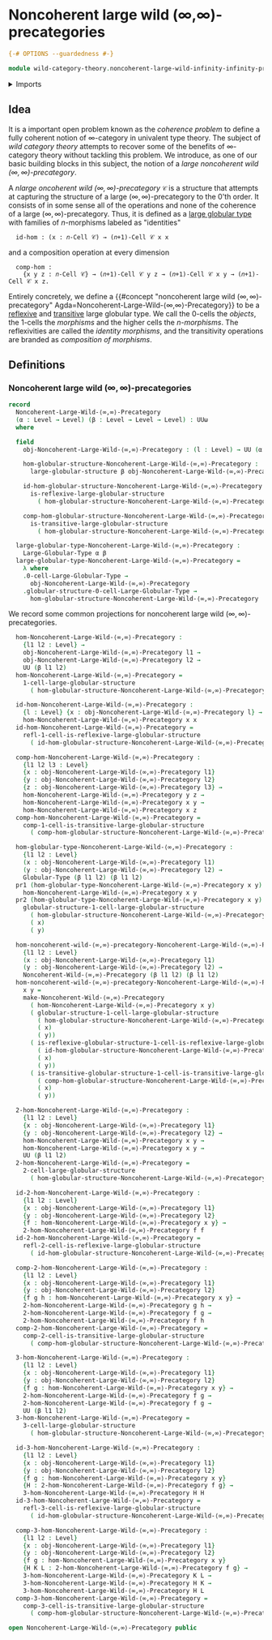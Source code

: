 # Noncoherent large wild (∞,∞)-precategories

```agda
{-# OPTIONS --guardedness #-}

module wild-category-theory.noncoherent-large-wild-infinity-infinity-precategories where
```

<details><summary>Imports</summary>

```agda
open import category-theory.precategories

open import foundation.action-on-identifications-binary-functions
open import foundation.dependent-pair-types
open import foundation.function-types
open import foundation.homotopies
open import foundation.identity-types
open import foundation.sets
open import foundation.strictly-involutive-identity-types
open import foundation.universe-levels

open import structured-types.globular-types
open import structured-types.large-globular-types
open import structured-types.large-reflexive-globular-types
open import structured-types.large-transitive-globular-types

open import wild-category-theory.noncoherent-wild-infinity-infinity-precategories
```

</details>

## Idea

It is a important open problem known as the _coherence problem_ to define a
fully coherent notion of $∞$-category in univalent type theory. The subject of
_wild category theory_ attempts to recover some of the benefits of $∞$-category
theory without tackling this problem. We introduce, as one of our basic building
blocks in this subject, the notion of a _large noncoherent wild
$(∞,∞)$-precategory_.

A _nlarge oncoherent wild $(∞,∞)$-precategory_ `𝒞` is a structure that attempts
at capturing the structure of a large $(∞,∞)$-precategory to the $0$'th order.
It consists of in some sense all of the operations and none of the coherence of
a large $(∞,∞)$-precategory. Thus, it is defined as a
[large globular type](structured-types.large-globular-types.md) with families of
$n$-morphisms labeled as "identities"

```text
  id-hom : (x : 𝑛-Cell 𝒞) → (𝑛+1)-Cell 𝒞 x x
```

and a composition operation at every dimension

```text
  comp-hom :
    {x y z : 𝑛-Cell 𝒞} → (𝑛+1)-Cell 𝒞 y z → (𝑛+1)-Cell 𝒞 x y → (𝑛+1)-Cell 𝒞 x z.
```

Entirely concretely, we define a
{{#concept "noncoherent large wild $(∞,∞)$-precategory" Agda=Noncoherent-Large-Wild-⟨∞,∞⟩-Precategory}}
to be a [reflexive](structured-types.reflexive-globular-types.md) and
[transitive](structured-types.transitive-globular-types.md) large globular type.
We call the 0-cells the _objects_, the 1-cells the _morphisms_ and the higher
cells the _$n$-morphisms_. The reflexivities are called the _identity
morphisms_, and the transitivity operations are branded as _composition of
morphisms_.

## Definitions

### Noncoherent large wild $(∞,∞)$-precategories

```agda
record
  Noncoherent-Large-Wild-⟨∞,∞⟩-Precategory
  (α : Level → Level) (β : Level → Level → Level) : UUω
  where

  field
    obj-Noncoherent-Large-Wild-⟨∞,∞⟩-Precategory : (l : Level) → UU (α l)

    hom-globular-structure-Noncoherent-Large-Wild-⟨∞,∞⟩-Precategory :
      large-globular-structure β obj-Noncoherent-Large-Wild-⟨∞,∞⟩-Precategory

    id-hom-globular-structure-Noncoherent-Large-Wild-⟨∞,∞⟩-Precategory :
      is-reflexive-large-globular-structure
        ( hom-globular-structure-Noncoherent-Large-Wild-⟨∞,∞⟩-Precategory)

    comp-hom-globular-structure-Noncoherent-Large-Wild-⟨∞,∞⟩-Precategory :
      is-transitive-large-globular-structure
        ( hom-globular-structure-Noncoherent-Large-Wild-⟨∞,∞⟩-Precategory)

  large-globular-type-Noncoherent-Large-Wild-⟨∞,∞⟩-Precategory :
    Large-Globular-Type α β
  large-globular-type-Noncoherent-Large-Wild-⟨∞,∞⟩-Precategory =
    λ where
    .0-cell-Large-Globular-Type →
      obj-Noncoherent-Large-Wild-⟨∞,∞⟩-Precategory
    .globular-structure-0-cell-Large-Globular-Type →
      hom-globular-structure-Noncoherent-Large-Wild-⟨∞,∞⟩-Precategory
```

We record some common projections for noncoherent large wild
$(∞,∞)$-precategories.

```agda
  hom-Noncoherent-Large-Wild-⟨∞,∞⟩-Precategory :
    {l1 l2 : Level} →
    obj-Noncoherent-Large-Wild-⟨∞,∞⟩-Precategory l1 →
    obj-Noncoherent-Large-Wild-⟨∞,∞⟩-Precategory l2 →
    UU (β l1 l2)
  hom-Noncoherent-Large-Wild-⟨∞,∞⟩-Precategory =
    1-cell-large-globular-structure
      ( hom-globular-structure-Noncoherent-Large-Wild-⟨∞,∞⟩-Precategory)

  id-hom-Noncoherent-Large-Wild-⟨∞,∞⟩-Precategory :
    {l : Level} {x : obj-Noncoherent-Large-Wild-⟨∞,∞⟩-Precategory l} →
    hom-Noncoherent-Large-Wild-⟨∞,∞⟩-Precategory x x
  id-hom-Noncoherent-Large-Wild-⟨∞,∞⟩-Precategory =
    refl-1-cell-is-reflexive-large-globular-structure
      ( id-hom-globular-structure-Noncoherent-Large-Wild-⟨∞,∞⟩-Precategory)

  comp-hom-Noncoherent-Large-Wild-⟨∞,∞⟩-Precategory :
    {l1 l2 l3 : Level}
    {x : obj-Noncoherent-Large-Wild-⟨∞,∞⟩-Precategory l1}
    {y : obj-Noncoherent-Large-Wild-⟨∞,∞⟩-Precategory l2}
    {z : obj-Noncoherent-Large-Wild-⟨∞,∞⟩-Precategory l3} →
    hom-Noncoherent-Large-Wild-⟨∞,∞⟩-Precategory y z →
    hom-Noncoherent-Large-Wild-⟨∞,∞⟩-Precategory x y →
    hom-Noncoherent-Large-Wild-⟨∞,∞⟩-Precategory x z
  comp-hom-Noncoherent-Large-Wild-⟨∞,∞⟩-Precategory =
    comp-1-cell-is-transitive-large-globular-structure
      ( comp-hom-globular-structure-Noncoherent-Large-Wild-⟨∞,∞⟩-Precategory)

  hom-globular-type-Noncoherent-Large-Wild-⟨∞,∞⟩-Precategory :
    {l1 l2 : Level}
    (x : obj-Noncoherent-Large-Wild-⟨∞,∞⟩-Precategory l1)
    (y : obj-Noncoherent-Large-Wild-⟨∞,∞⟩-Precategory l2) →
    Globular-Type (β l1 l2) (β l1 l2)
  pr1 (hom-globular-type-Noncoherent-Large-Wild-⟨∞,∞⟩-Precategory x y) =
    hom-Noncoherent-Large-Wild-⟨∞,∞⟩-Precategory x y
  pr2 (hom-globular-type-Noncoherent-Large-Wild-⟨∞,∞⟩-Precategory x y) =
    globular-structure-1-cell-large-globular-structure
      ( hom-globular-structure-Noncoherent-Large-Wild-⟨∞,∞⟩-Precategory)
      ( x)
      ( y)

  hom-noncoherent-wild-⟨∞,∞⟩-precategory-Noncoherent-Large-Wild-⟨∞,∞⟩-Precategory :
    {l1 l2 : Level}
    (x : obj-Noncoherent-Large-Wild-⟨∞,∞⟩-Precategory l1)
    (y : obj-Noncoherent-Large-Wild-⟨∞,∞⟩-Precategory l2) →
    Noncoherent-Wild-⟨∞,∞⟩-Precategory (β l1 l2) (β l1 l2)
  hom-noncoherent-wild-⟨∞,∞⟩-precategory-Noncoherent-Large-Wild-⟨∞,∞⟩-Precategory
    x y =
    make-Noncoherent-Wild-⟨∞,∞⟩-Precategory
      ( hom-Noncoherent-Large-Wild-⟨∞,∞⟩-Precategory x y)
      ( globular-structure-1-cell-large-globular-structure
        ( hom-globular-structure-Noncoherent-Large-Wild-⟨∞,∞⟩-Precategory)
        ( x)
        ( y))
      ( is-reflexive-globular-structure-1-cell-is-reflexive-large-globular-structure
        ( id-hom-globular-structure-Noncoherent-Large-Wild-⟨∞,∞⟩-Precategory)
        ( x)
        ( y))
      ( is-transitive-globular-structure-1-cell-is-transitive-large-globular-structure
        ( comp-hom-globular-structure-Noncoherent-Large-Wild-⟨∞,∞⟩-Precategory)
        ( x)
        ( y))
```

```agda
  2-hom-Noncoherent-Large-Wild-⟨∞,∞⟩-Precategory :
    {l1 l2 : Level}
    {x : obj-Noncoherent-Large-Wild-⟨∞,∞⟩-Precategory l1}
    {y : obj-Noncoherent-Large-Wild-⟨∞,∞⟩-Precategory l2} →
    hom-Noncoherent-Large-Wild-⟨∞,∞⟩-Precategory x y →
    hom-Noncoherent-Large-Wild-⟨∞,∞⟩-Precategory x y →
    UU (β l1 l2)
  2-hom-Noncoherent-Large-Wild-⟨∞,∞⟩-Precategory =
    2-cell-large-globular-structure
      ( hom-globular-structure-Noncoherent-Large-Wild-⟨∞,∞⟩-Precategory)

  id-2-hom-Noncoherent-Large-Wild-⟨∞,∞⟩-Precategory :
    {l1 l2 : Level}
    {x : obj-Noncoherent-Large-Wild-⟨∞,∞⟩-Precategory l1}
    {y : obj-Noncoherent-Large-Wild-⟨∞,∞⟩-Precategory l2}
    {f : hom-Noncoherent-Large-Wild-⟨∞,∞⟩-Precategory x y} →
    2-hom-Noncoherent-Large-Wild-⟨∞,∞⟩-Precategory f f
  id-2-hom-Noncoherent-Large-Wild-⟨∞,∞⟩-Precategory =
    refl-2-cell-is-reflexive-large-globular-structure
      ( id-hom-globular-structure-Noncoherent-Large-Wild-⟨∞,∞⟩-Precategory)

  comp-2-hom-Noncoherent-Large-Wild-⟨∞,∞⟩-Precategory :
    {l1 l2 : Level}
    {x : obj-Noncoherent-Large-Wild-⟨∞,∞⟩-Precategory l1}
    {y : obj-Noncoherent-Large-Wild-⟨∞,∞⟩-Precategory l2}
    {f g h : hom-Noncoherent-Large-Wild-⟨∞,∞⟩-Precategory x y} →
    2-hom-Noncoherent-Large-Wild-⟨∞,∞⟩-Precategory g h →
    2-hom-Noncoherent-Large-Wild-⟨∞,∞⟩-Precategory f g →
    2-hom-Noncoherent-Large-Wild-⟨∞,∞⟩-Precategory f h
  comp-2-hom-Noncoherent-Large-Wild-⟨∞,∞⟩-Precategory =
    comp-2-cell-is-transitive-large-globular-structure
      ( comp-hom-globular-structure-Noncoherent-Large-Wild-⟨∞,∞⟩-Precategory)
```

```agda
  3-hom-Noncoherent-Large-Wild-⟨∞,∞⟩-Precategory :
    {l1 l2 : Level}
    {x : obj-Noncoherent-Large-Wild-⟨∞,∞⟩-Precategory l1}
    {y : obj-Noncoherent-Large-Wild-⟨∞,∞⟩-Precategory l2}
    {f g : hom-Noncoherent-Large-Wild-⟨∞,∞⟩-Precategory x y} →
    2-hom-Noncoherent-Large-Wild-⟨∞,∞⟩-Precategory f g →
    2-hom-Noncoherent-Large-Wild-⟨∞,∞⟩-Precategory f g →
    UU (β l1 l2)
  3-hom-Noncoherent-Large-Wild-⟨∞,∞⟩-Precategory =
    3-cell-large-globular-structure
      ( hom-globular-structure-Noncoherent-Large-Wild-⟨∞,∞⟩-Precategory)

  id-3-hom-Noncoherent-Large-Wild-⟨∞,∞⟩-Precategory :
    {l1 l2 : Level}
    {x : obj-Noncoherent-Large-Wild-⟨∞,∞⟩-Precategory l1}
    {y : obj-Noncoherent-Large-Wild-⟨∞,∞⟩-Precategory l2}
    {f g : hom-Noncoherent-Large-Wild-⟨∞,∞⟩-Precategory x y}
    {H : 2-hom-Noncoherent-Large-Wild-⟨∞,∞⟩-Precategory f g} →
    3-hom-Noncoherent-Large-Wild-⟨∞,∞⟩-Precategory H H
  id-3-hom-Noncoherent-Large-Wild-⟨∞,∞⟩-Precategory =
    refl-3-cell-is-reflexive-large-globular-structure
      ( id-hom-globular-structure-Noncoherent-Large-Wild-⟨∞,∞⟩-Precategory)

  comp-3-hom-Noncoherent-Large-Wild-⟨∞,∞⟩-Precategory :
    {l1 l2 : Level}
    {x : obj-Noncoherent-Large-Wild-⟨∞,∞⟩-Precategory l1}
    {y : obj-Noncoherent-Large-Wild-⟨∞,∞⟩-Precategory l2}
    {f g : hom-Noncoherent-Large-Wild-⟨∞,∞⟩-Precategory x y}
    {H K L : 2-hom-Noncoherent-Large-Wild-⟨∞,∞⟩-Precategory f g} →
    3-hom-Noncoherent-Large-Wild-⟨∞,∞⟩-Precategory K L →
    3-hom-Noncoherent-Large-Wild-⟨∞,∞⟩-Precategory H K →
    3-hom-Noncoherent-Large-Wild-⟨∞,∞⟩-Precategory H L
  comp-3-hom-Noncoherent-Large-Wild-⟨∞,∞⟩-Precategory =
    comp-3-cell-is-transitive-large-globular-structure
      ( comp-hom-globular-structure-Noncoherent-Large-Wild-⟨∞,∞⟩-Precategory)
```

```agda
open Noncoherent-Large-Wild-⟨∞,∞⟩-Precategory public
```
